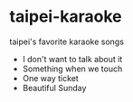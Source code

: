 # taipei-karaoke
taipei's favorite karaoke songs
* I don't want to talk about it
* Something when we touch
* One way ticket
* Beautiful Sunday
